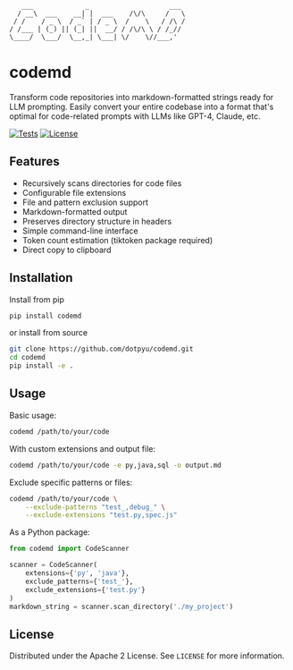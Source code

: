 ```
   ___             _                    ___ 
  / __\  ___    __| |  ___    /\/\     /   \
 / /    / _ \  / _` | / _ \  /    \   / /\ /
/ /___ | (_) || (_| ||  __/ / /\/\ \ / /_// 
\____/  \___/  \__,_| \___| \/    \//___,' 
```
# codemd

Transform code repositories into markdown-formatted strings ready for LLM prompting. Easily convert your entire codebase into a format that's optimal for code-related prompts with LLMs like GPT-4, Claude, etc.

[![Tests](https://github.com/dotpyu/codemd/actions/workflows/tests.yml/badge.svg)](https://github.com/dotpyu/codemd/actions/workflows/tests.yml)
[![License](https://img.shields.io/badge/License-Apache%202.0-blue.svg)](https://opensource.org/licenses/Apache-2.0)


## Features
- Recursively scans directories for code files
- Configurable file extensions
- File and pattern exclusion support
- Markdown-formatted output
- Preserves directory structure in headers
- Simple command-line interface
- Token count estimation (tiktoken package required)
- Direct copy to clipboard

## Installation
Install from pip
```bash
pip install codemd
```
or install from source
```bash
git clone https://github.com/dotpyu/codemd.git
cd codemd
pip install -e .
```

## Usage
Basic usage:
```bash
codemd /path/to/your/code
```

With custom extensions and output file:
```bash
codemd /path/to/your/code -e py,java,sql -o output.md
```

Exclude specific patterns or files:
```bash
codemd /path/to/your/code \
    --exclude-patterns "test_,debug_" \
    --exclude-extensions "test.py,spec.js"
```

As a Python package:
```python
from codemd import CodeScanner

scanner = CodeScanner(
    extensions={'py', 'java'},
    exclude_patterns={'test_'},
    exclude_extensions={'test.py'}
)
markdown_string = scanner.scan_directory('./my_project')
```


## License
Distributed under the Apache 2 License. See `LICENSE` for more information.

